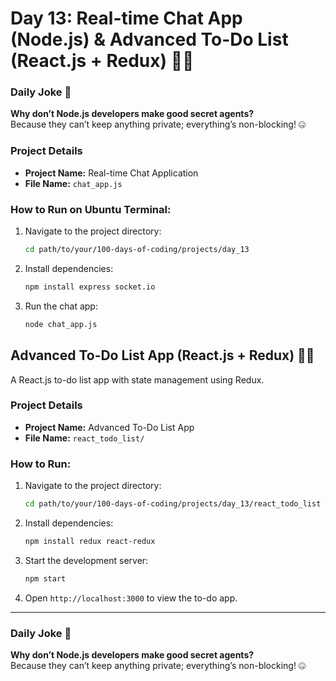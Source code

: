 # Day 13: Real-time Chat App (Node.js) & Advanced To-Do List (React.js + Redux) 💬📝

### Daily Joke 🤣
**Why don’t Node.js developers make good secret agents?**  
Because they can’t keep anything private; everything’s non-blocking! 🤐

### Project Details
- **Project Name:** Real-time Chat Application
- **File Name:** `chat_app.js`

### How to Run on Ubuntu Terminal:
1. Navigate to the project directory:
   ```bash
   cd path/to/your/100-days-of-coding/projects/day_13
   ```

2. Install dependencies:
   ```bash
   npm install express socket.io
   ```

3. Run the chat app:
   ```bash
   node chat_app.js
   ```

## Advanced To-Do List App (React.js + Redux) 📝✅
A React.js to-do list app with state management using Redux.

### Project Details
- **Project Name:** Advanced To-Do List App
- **File Name:** `react_todo_list/`

### How to Run:
1. Navigate to the project directory:
   ```bash
   cd path/to/your/100-days-of-coding/projects/day_13/react_todo_list
   ```

2. Install dependencies:
   ```bash
   npm install redux react-redux
   ```

3. Start the development server:
   ```bash
   npm start
   ```

4. Open `http://localhost:3000` to view the to-do app.

---

### Daily Joke 🤣
**Why don’t Node.js developers make good secret agents?**\
Because they can’t keep anything private; everything’s non-blocking! 🤐

